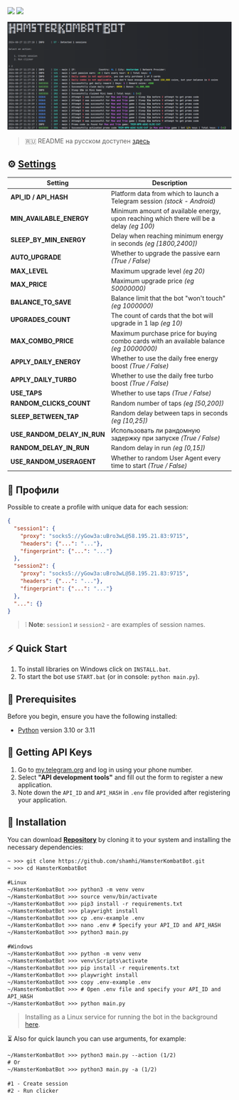 [<img src="https://img.shields.io/badge/Telegram-%40Me-orange">](https://t.me/sho6ot)
[<img src="https://img.shields.io/badge/python-3.10%20%7C%203.11-blue">](https://www.python.org/downloads/)

![img1](.github/images/demo.png)

> 🇷🇺 README на русском доступен [здесь](README.md)

## ⚙ [Settings](https://github.com/shamhi/HamsterKombatBot/blob/main/.env-example)
| Setting                     | Description                                                                              |
|-----------------------------|------------------------------------------------------------------------------------------|
| **API_ID / API_HASH**       | Platform data from which to launch a Telegram session _(stock - Android)_                |
| **MIN_AVAILABLE_ENERGY**    | Minimum amount of available energy, upon reaching which there will be a delay _(eg 100)_ |
| **SLEEP_BY_MIN_ENERGY**     | Delay when reaching minimum energy in seconds _(eg [1800,2400])_                         |
| **AUTO_UPGRADE**            | Whether to upgrade the passive earn _(True / False)_                                     |
| **MAX_LEVEL**               | Maximum upgrade level _(eg 20)_                                                          |
| **MAX_PRICE**               | Maximum upgrade price _(eg 50000000)_                                                    |
| **BALANCE_TO_SAVE**         | Balance limit that the bot "won't touch" _(eg 1000000)_                                  |
| **UPGRADES_COUNT**          | The count of cards that the bot will upgrade in 1 lap _(eg 10)_                          |
| **MAX_COMBO_PRICE**         | Maximum purchase price for buying combo cards with an available balance _(eg 10000000)_  |
| **APPLY_DAILY_ENERGY**      | Whether to use the daily free energy boost _(True / False)_                              |
| **APPLY_DAILY_TURBO**       | Whether to use the daily free turbo boost _(True / False)_                               |
| **USE_TAPS**                | Whether to use taps _(True / False)_                                                     |
| **RANDOM_CLICKS_COUNT**     | Random number of taps _(eg [50,200])_                                                    |
| **SLEEP_BETWEEN_TAP**       | Random delay between taps in seconds _(eg [10,25])_                                      |
| **USE_RANDOM_DELAY_IN_RUN** | Использовать ли рандомную задержку при запуске _(True / False)_                          |
| **RANDOM_DELAY_IN_RUN**     | Random delay in run _(eg [0,15])_                                                        |
| **USE_RANDOM_USERAGENT**    | Whether to random User Agent every time to start _(True / False)_                        |

## 📕 Профили
Possible to create a profile with unique data for each session:
```json
{
  "session1": {
    "proxy": "socks5://yGow3a:uBro3wL@58.195.21.83:9715",
    "headers": {"...": "..."},
    "fingerprint": {"...": "..."}
  },
  "session2": {
    "proxy": "socks5://yGow3a:uBro3wL@58.195.21.83:9715",
    "headers": {"...": "..."},
    "fingerprint": {"...": "..."}
  },
  "...": {}
}
```
> ❕ **Note**:  `session1` и `session2` - are examples of session names.

## ⚡ Quick Start
1. To install libraries on Windows click on `INSTALL.bat`.
2. To start the bot use `START.bat` (or in console: `python main.py`).

## 📌 Prerequisites
Before you begin, ensure you have the following installed:
- [Python](https://www.python.org/downloads/) version 3.10 or 3.11

## 📃 Getting API Keys
1. Go to [my.telegram.org](https://my.telegram.org) and log in using your phone number.
2. Select **"API development tools"** and fill out the form to register a new application.
3. Note down the `API_ID` and `API_HASH` in `.env` file provided after registering your application.

## 🧱 Installation
You can download [**Repository**](https://github.com/shamhi/HamsterKombatBot) by cloning it to your system and installing the necessary dependencies:
```shell
~ >>> git clone https://github.com/shamhi/HamsterKombatBot.git
~ >>> cd HamsterKombatBot

#Linux
~/HamsterKombatBot >>> python3 -m venv venv
~/HamsterKombatBot >>> source venv/bin/activate
~/HamsterKombatBot >>> pip3 install -r requirements.txt
~/HamsterKombatBot >>> playwright install
~/HamsterKombatBot >>> cp .env-example .env
~/HamsterKombatBot >>> nano .env # Specify your API_ID and API_HASH
~/HamsterKombatBot >>> python3 main.py

#Windows
~/HamsterKombatBot >>> python -m venv venv
~/HamsterKombatBot >>> venv\Scripts\activate
~/HamsterKombatBot >>> pip install -r requirements.txt
~/HamsterKombatBot >>> playwright install
~/HamsterKombatBot >>> copy .env-example .env
~/HamsterKombatBot >>> # Open .env file and specify your API_ID and API_HASH
~/HamsterKombatBot >>> python main.py
```
> Installing as a Linux service for running the bot in the background [here](docs/LINUX-SERVIS-INSTALL_EN.md).

⏳ Also for quick launch you can use arguments, for example:
```shell
~/HamsterKombatBot >>> python3 main.py --action (1/2)
# Or
~/HamsterKombatBot >>> python3 main.py -a (1/2)

#1 - Create session
#2 - Run clicker
```

